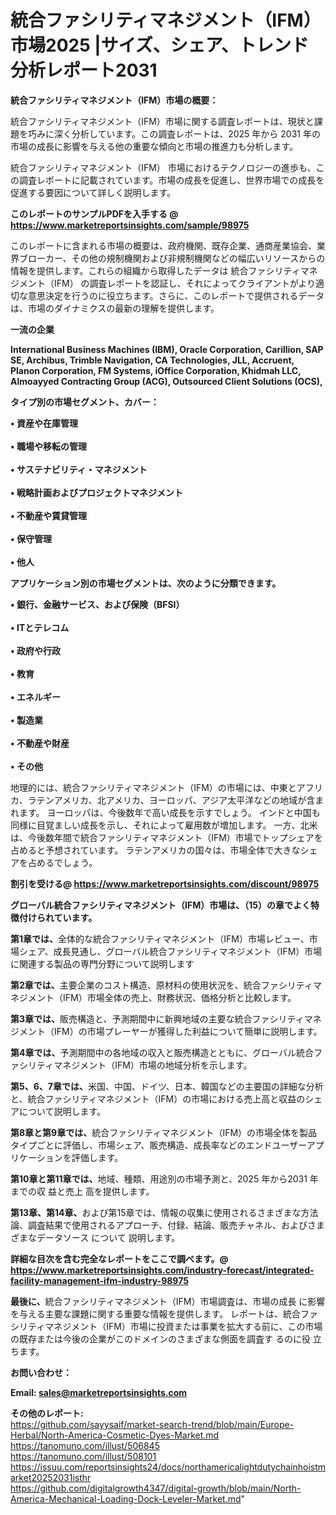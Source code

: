 # 統合ファシリティマネジメント（IFM）市場2025 |サイズ、シェア、トレンド分析レポート2031

<strong><b>統合ファシリティマネジメント（IFM）市場の概要：</b></strong>

統合ファシリティマネジメント（IFM）市場に関する調査レポートは、現状と課題を巧みに深く分析しています。この調査レポートは、2025 年から 2031 年の市場の成長に影響を与える他の重要な傾向と市場の推進力も分析します。

統合ファシリティマネジメント（IFM） 市場におけるテクノロジーの進歩も、この調査レポートに記載されています。市場の成長を促進し、世界市場での成長を促進する要因について詳しく説明します。

<strong>このレポートのサンプルPDFを入手する @ <a href=https://www.marketreportsinsights.com/sample/98975>https://www.marketreportsinsights.com/sample/98975</a></strong>

このレポートに含まれる市場の概要は、政府機関、既存企業、通商産業協会、業界ブローカー、その他の規制機関および非規制機関などの幅広いリソースからの情報を提供します。これらの組織から取得したデータは 統合ファシリティマネジメント（IFM） の調査レポートを認証し、それによってクライアントがより適切な意思決定を行うのに役立ちます。さらに、このレポートで提供されるデータは、市場のダイナミクスの最新の理解を提供します。

<strong>一流の企業</strong>

<strong><b>International Business Machines (IBM), Oracle Corporation, Carillion, SAP SE, Archibus, Trimble Navigation, CA Technologies, JLL, Accruent, Planon Corporation, FM Systems, iOffice Corporation, Khidmah LLC, Almoayyed Contracting Group (ACG), Outsourced Client Solutions (OCS),</b></strong>

<strong><b>タイプ別の市場セグメント、カバー：</b></strong>

<strong>• 資産や在庫管理<br><br>• 職場や移転の管理<br><br>• サステナビリティ・マネジメント<br><br>• 戦略計画およびプロジェクトマネジメント<br><br>• 不動産や賃貸管理<br><br>• 保守管理<br><br>• 他人</strong>

<strong><b>アプリケーション別の市場セグメントは、次のように分類できます。</b></strong>

<strong>• 銀行、金融サービス、および保険（BFSI）<br><br>•  ITとテレコム<br><br>• 政府や行政<br><br>• 教育<br><br>• エネルギー<br><br>• 製造業<br><br>• 不動産や財産<br><br>• その他</strong>

 地理的には、統合ファシリティマネジメント（IFM）の市場には、中東とアフリカ、ラテンアメリカ、北アメリカ、ヨーロッパ、アジア太平洋などの地域が含まれます。 ヨーロッパは、今後数年で高い成長を示すでしょう。 インドと中国も同様に目覚ましい成長を示し、それによって雇用数が増加します。 一方、北米は、今後数年間で統合ファシリティマネジメント（IFM）市場でトップシェアを占めると予想されています。 ラテンアメリカの国々は、市場全体で大きなシェアを占めるでしょう。

<strong>割引を受ける@ <a href=https://www.marketreportsinsights.com/discount/98975>https://www.marketreportsinsights.com/discount/98975</a></strong>

<strong><b>グローバル統合ファシリティマネジメント（IFM）市場は、（15）の章でよく特徴付けられています。</b></strong>

<strong><b>第</b></strong><strong><b>1章では、</b></strong>全体的な統合ファシリティマネジメント（IFM）市場レビュー、市場シェア、成長見通し、グローバル統合ファシリティマネジメント（IFM）市場に関連する製品の専門分野について説明します

<strong><b>第2章では、</b></strong>主要企業のコスト構造、原材料の使用状況を、統合ファシリティマネジメント（IFM）市場全体の売上、財務状況、価格分析と比較します。

<strong><b>第3章では、</b></strong>販売構造と、予測期間中に新興地域の主要な統合ファシリティマネジメント（IFM）の市場プレーヤーが獲得した利益について簡単に説明します。

<strong><b>第4章では、</b></strong>予測期間中の各地域の収入と販売構造とともに、グローバル統合ファシリティマネジメント（IFM）市場の地域分析を示します。

<strong><b>第5、6、7章では、</b></strong>米国、中国、ドイツ、日本、韓国などの主要国の詳細な分析と、統合ファシリティマネジメント（IFM）の市場における売上高と収益のシェアについて説明します。

<strong><b>第8章と第9章では、</b></strong>統合ファシリティマネジメント（IFM）の市場全体を製品タイプごとに評価し、市場シェア、販売構造、成長率などのエンドユーザーアプリケーションを評価します。

<strong><b>第10章と第11章では、</b></strong>地域、種類、用途別の市場予測と、2025 年から2031 年までの収 益と売上 高を提供します。

<strong><b>第13章、第14章、</b></strong>および第15章では、情報の収集に使用されるさまざまな方法論、調査結果で使用されるアプローチ、付録、結論、販売チャネル、およびさまざまなデータソース について 説明します。

<strong>詳細な目次を含む完全なレポートをここで調べます。@ <a href=https://www.marketreportsinsights.com/industry-forecast/integrated-facility-management-ifm-industry-98975>https://www.marketreportsinsights.com/industry-forecast/integrated-facility-management-ifm-industry-98975</a></strong>

<strong><b>最後に、</b></strong>統合ファシリティマネジメント（IFM）市場調査は、市場の成長 に影響を</a>与える主要な課題に関する重要な情報を提供します。 レポートは、統合ファシリティマネジメント（IFM）市場に投資または事業を拡大する前に、この市場の既存または今後の企業がこのドメインのさまざまな側面を調査す るのに役 立ちます。

<strong><b>お問い合わせ：</b></strong>

<strong>Email: </strong><a href=mailto:sales@marketreportsinsights.com><strong>sales@marketreportsinsights.com</strong></a>

<strong>その他のレポート:</strong>
<br>
<a href=https://github.com/sayysaif/market-search-trend/blob/main/Europe-Herbal/North-America-Cosmetic-Dyes-Market.md>https://github.com/sayysaif/market-search-trend/blob/main/Europe-Herbal/North-America-Cosmetic-Dyes-Market.md</a>
<br>
<a href=https://tanomuno.com/illust/506845>https://tanomuno.com/illust/506845</a>
<br>
<a href=https://tanomuno.com/illust/508101>https://tanomuno.com/illust/508101</a>
<br>
<a href=https://issuu.com/reportsinsights24/docs/northamericalightdutychainhoistmarket20252031isthr>https://issuu.com/reportsinsights24/docs/northamericalightdutychainhoistmarket20252031isthr</a>
<br>
<a href=https://github.com/digitalgrowth4347/digital-growth/blob/main/North-America-Mechanical-Loading-Dock-Leveler-Market.md>https://github.com/digitalgrowth4347/digital-growth/blob/main/North-America-Mechanical-Loading-Dock-Leveler-Market.md</a>"
